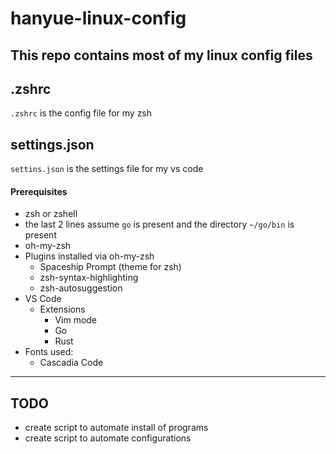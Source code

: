 # hanyue-linux-config
This repo contains most of my linux config files
---
## .zshrc
`.zshrc` is the config file for my zsh
## settings.json
`settins.json` is the settings file for my vs code
#### Prerequisites
- zsh or zshell
- the last 2 lines assume `go` is present and the directory `~/go/bin` is present
- oh-my-zsh
- Plugins installed via oh-my-zsh
  - Spaceship Prompt (theme for zsh)
  - zsh-syntax-highlighting
  - zsh-autosuggestion
- VS Code
  - Extensions
    - Vim mode
    - Go
    - Rust
- Fonts used:
  - Cascadia Code
---
## TODO
- create script to automate install of programs
- create script to automate configurations
